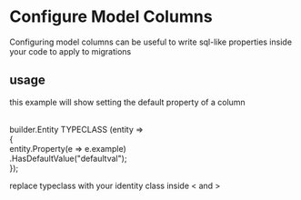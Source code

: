 # Configure Model Columns
Configuring model columns can be useful to write sql-like properties inside your code to apply to migrations

## usage
this example will show setting the default property of a column

<br>
builder.Entity TYPECLASS (entity =><br>
{<br>
entity.Property(e => e.example)<br>
.HasDefaultValue("defaultval");<br>
});<br>

replace typeclass with your identity class inside < and >